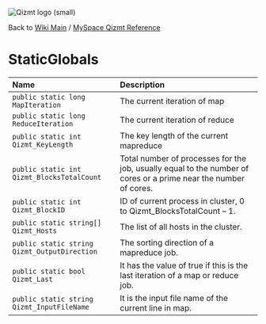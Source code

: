 <a href='Hidden comment: Image:'></a><img src='http://qizmt.googlecode.com/svn/wiki/images/Qizmt_logo_small.png' alt='Qizmt logo (small)' />

Back to <a href='Hidden comment: Link:'></a>[Wiki Main](Main.md) / [MySpace Qizmt Reference](MySpaceQizmtReference.md)



# StaticGlobals #



| **Name** | **Description** |
|:---------|:----------------|
| `public static long MapIteration` | The current iteration of map  |
| `public static long ReduceIteration` | The current iteration of reduce |
| `public static int Qizmt_KeyLength` | The key length of the current mapreduce  |
| `public static int Qizmt_BlocksTotalCount` | Total number of processes for the job, usually equal to the number of cores or a prime near the number of cores.  |
| `public static int Qizmt_BlockID` | 	ID of current process in cluster, 0 to Qizmt\_BlocksTotalCount – 1.  |
| `public static string[] Qizmt_Hosts` | The list of all hosts in the cluster.  |
| `public static string Qizmt_OutputDirection` | 	The sorting direction of a mapreduce job. |
| `public static bool Qizmt_Last` | 	It has the value of true if this is the last iteration of a map or reduce job. |
| `public static string Qizmt_InputFileName` | 	It is the input file name of the current line in map. |